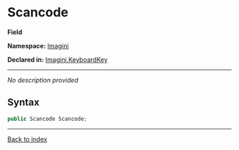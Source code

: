 # Scancode

**Field**

**Namespace:** [Imagini](Imagini.md)

**Declared in:** [Imagini.KeyboardKey](Imagini.KeyboardKey.md)

------


*No description provided*

## Syntax

```csharp
public Scancode Scancode;
```

------

[Back to index](index.md)